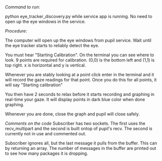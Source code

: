 *Command to run*:

python eye_tracker_discovery.py while service app is running. No need
to open up the eye windows in the service.

*Procedure*:

The computer will open up the eye windows from pupil service. Wait until
the eye tracker starts to reliably detect the eye.

You must hear "Starting Calibration". On the terminal you can see where
to look. 9 points are required for calibration. (0,0) is the bottom left
and (1,1) is top right. x is horizontal and y is vertical.

Whenever you are stably looking at a point click enter in the terminal
and it will record the gaze readings for that point. Once you do this
for all points, it will say "Starting calibration"

You then have 2 seconds to relax before it starts recording and graphing
in real-time your gaze. It will display points in dark blue color when
done graphing.

Whenever you are done, close the graph and pupil will close safely.

*Comments on the code*
Subscriber has two sockets. The first uses the recv_multipart and the
second is built ontop of pupil's recv. The second is currently not in
use and commented out.

Subscriber ignores all, but the last message it pulls from the buffer.
This can by returning an array. The number of messages in the buffer
are printed out to see how many packages it is dropping.



